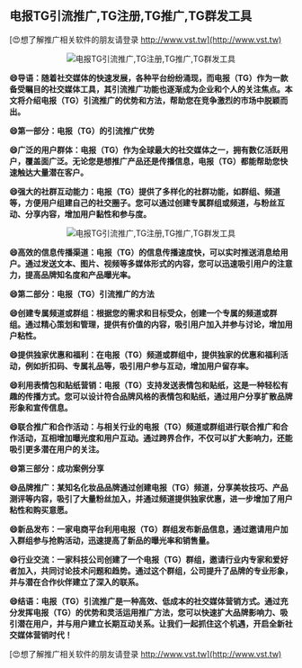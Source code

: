 ## **电报TG引流推广,TG注册,TG推广,TG群发工具**

[😍想了解推广相关软件的朋友请登录 http://www.vst.tw](http://www.vst.tw)

 <center><img src="https://vst.tw/MP4/tuiguang/png/8.png" alt="电报TG引流推广,TG注册,TG推广,TG群发工具"></center>

**😄导语：随着社交媒体的快速发展，各种平台纷纷涌现，而电报（TG）作为一款备受瞩目的社交媒体工具，其引流推广功能也逐渐成为企业和个人的关注焦点。本文将介绍电报（TG）引流推广的优势和方法，帮助您在竞争激烈的市场中脱颖而出。**

**😄第一部分：电报（TG）的引流推广优势**

**😄广泛的用户群体：电报（TG）作为全球最大的社交媒体之一，拥有数亿活跃用户，覆盖面广泛。无论您是想推广产品还是传播信息，电报（TG）都能帮助您快速触达大量潜在客户。**

**😄强大的社群互动能力：电报（TG）提供了多样化的社群功能，如群组、频道等，方便用户组建自己的社交圈子。您可以通过创建专属群组或频道，与粉丝互动、分享内容，增加用户黏性和参与度。**

 <center><img src="https://vst.tw/MP4/tuiguang/png/8.png" alt="电报TG引流推广,TG注册,TG推广,TG群发工具"></center>

**😄高效的信息传播渠道：电报（TG）的信息传播速度快，可以实时推送消息给用户。通过发送文本、图片、视频等多媒体形式的内容，您可以迅速吸引用户的注意力，提高品牌知名度和产品曝光率。**

**😄第二部分：电报（TG）引流推广的方法**

**😄创建专属频道或群组：根据您的需求和目标受众，创建一个专属的频道或群组。通过精心策划和管理，提供有价值的内容，吸引用户加入并参与讨论，增加用户粘性。**

**😄提供独家优惠和福利：在电报（TG）频道或群组中，提供独家的优惠和福利活动，例如折扣码、专属礼品等，吸引用户参与互动，增加用户留存率。**

**😄利用表情包和贴纸营销：电报（TG）支持发送表情包和贴纸，这是一种轻松有趣的传播方式。您可以设计符合品牌风格的表情包和贴纸，通过用户分享扩散品牌形象和宣传信息。**

**😄联合推广和合作活动：与相关行业的电报（TG）频道或群组进行联合推广和合作活动，互相增加曝光度和用户互动。通过跨界合作，不仅可以扩大影响力，还能吸引更多潜在用户的关注。**

**😄第三部分：成功案例分享**

**😄品牌推广：某知名化妆品品牌通过创建电报（TG）频道，分享美妆技巧、产品测评等内容，吸引了大量粉丝加入，并通过频道提供独家优惠，进一步增加了用户粘性和购买意愿。**

**😄新品发布：一家电商平台利用电报（TG）群组发布新品信息，通过邀请用户加入群组参与抢购活动，迅速提高了新品的曝光率和销售量。**

**😄行业交流：一家科技公司创建了一个电报（TG）群组，邀请行业内专家和爱好者加入，共同讨论技术问题和趋势。通过这个群组，公司提升了品牌的专业形象，并与潜在合作伙伴建立了深入的联系。**

**😄结语：电报（TG）引流推广是一种高效、低成本的社交媒体营销方式。通过充分发挥电报（TG）的优势和灵活运用推广方法，您可以快速扩大品牌影响力、吸引潜在用户，并与用户建立长期互动关系。让我们一起抓住这个机遇，开启全新社交媒体营销时代！**

[😍想了解推广相关软件的朋友请登录 http://www.vst.tw](http://www.vst.tw)



